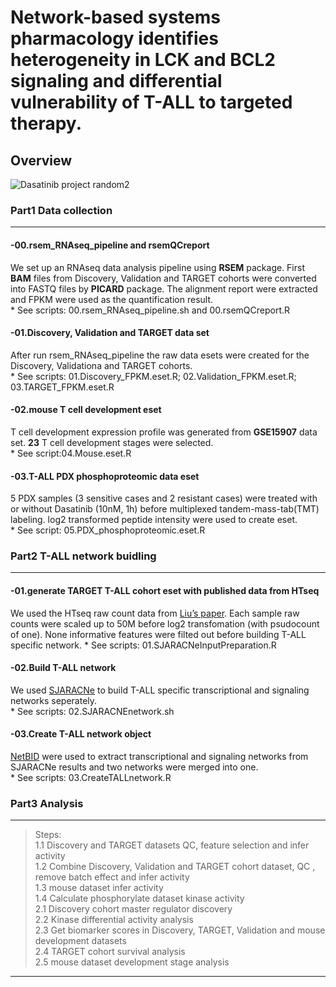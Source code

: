 # Network-based systems pharmacology identifies heterogeneity in LCK and BCL2 signaling and differential vulnerability of T-ALL to targeted therapy. 
## Overview

![Dasatinib project
random2](https://user-images.githubusercontent.com/19508721/87256975-c2a74980-c45c-11ea-9bb3-6194d09bee07.png)

### Part1 Data collection

-----

#### \-00.rsem\_RNAseq\_pipeline and rsemQCreport

We set up an RNAseq data analysis pipeline using **RSEM** package. First
**BAM** files from Discovery, Validation and TARGET cohorts were
converted into FASTQ files by **PICARD** package. The alignment report
were extracted and FPKM were used as the quantification result.  
\* See scripts: 00.rsem\_RNAseq\_pipeline.sh and 00.rsemQCreport.R

#### \-01.Discovery, Validation and TARGET data set

After run rsem\_RNAseq\_pipeline the raw data esets were created for the
Discovery, Validationa and TARGET cohorts.  
\* See scripts: 01.Discovery\_FPKM.eset.R; 02.Validation\_FPKM.eset.R;
03.TARGET\_FPKM.eset.R

#### \-02.mouse T cell development eset

T cell development expression profile was generated from **GSE15907**
data set. **23** T cell development stages were selected.  
\* See script:04.Mouse.eset.R

#### \-03.T-ALL PDX phosphoproteomic data eset

5 PDX samples (3 sensitive cases and 2 resistant cases) were treated
with or without Dasatinib (10nM, 1h) before multiplexed
tandem-mass-tab(TMT) labeling. log2 transformed peptide intensity were
used to create eset.  
\* See script:
05.PDX\_phosphoproteomic.eset.R

### Part2 T-ALL network buidling

-----

#### \-01.generate TARGET T-ALL cohort eset with published data from HTseq

We used the HTseq raw count data from [Liu’s
paper](https://pubmed.ncbi.nlm.nih.gov/28671688/). Each sample raw
counts were scaled up to 50M before log2 transfomation (with psudocount
of one). None informative features were filted out before building T-ALL
specific network. \* See scripts: 01.SJARACNeInputPreparation.R

#### \-02.Build T-ALL network

We used [SJARACNe](https://github.com/jyyulab/SJARACNe) to build T-ALL
specific transcriptional and signaling networks seperately.  
\* See scripts: 02.SJARACNEnetwork.sh

#### \-03.Create T-ALL network object

[NetBID](https://github.com/jyyulab/NetBID) were used to extract
transcriptional and signaling networks from SJARACNe results and two
networks were merged into one.  
\* See scripts: 03.CreateTALLnetwork.R

### Part3 Analysis

-----

> Steps:  
> 1.1 Discovery and TARGET datasets QC, feature selection and infer
> activity  
> 1.2 Combine Discovery, Validation and TARGET cohort dataset, QC ,
> remove batch effect and infer activity  
> 1.3 mouse dataset infer activity  
> 1.4 Calculate phosphorylate dataset kinase activity  
> 2.1 Discovery cohort master regulator discovery  
> 2.2 Kinase differential activity analysis  
> 2.3 Get biomarker scores in Discovery, TARGET, Validation and mouse
> development datasets  
> 2.4 TARGET cohort survival analysis  
> 2.5 mouse dataset development stage analysis

-----

